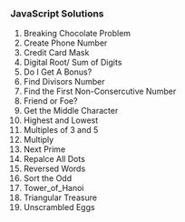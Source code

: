 ### JavaScript Solutions

1. Breaking Chocolate Problem
2. Create Phone Number
3. Credit Card Mask
4. Digital Root/ Sum of Digits
5. Do I Get A Bonus?
6. Find Divisors Number
7. Find the First Non-Consercutive Number
8. Friend or Foe?
9. Get the Middle Character
10. Highest and Lowest
11. Multiples of 3 and 5
12. Multiply
13. Next Prime
14. Repalce All Dots
15. Reversed Words
16. Sort the Odd
17. Tower_of_Hanoi
18. Triangular Treasure
19. Unscrambled Eggs
